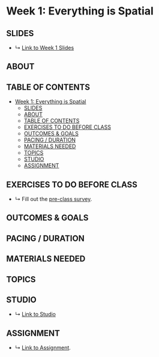 # Week 1: Everything is Spatial

## SLIDES
* ↳ [Link to Week 1 Slides]()


## ABOUT



## TABLE OF CONTENTS

- [Week 1: Everything is Spatial](#week-1-everything-is-spatial)
  - [SLIDES](#slides)
  - [ABOUT](#about)
  - [TABLE OF CONTENTS](#table-of-contents)
  - [EXERCISES TO DO BEFORE CLASS](#exercises-to-do-before-class)
  - [OUTCOMES & GOALS](#outcomes--goals)
  - [PACING / DURATION](#pacing--duration)
  - [MATERIALS NEEDED](#materials-needed)
  - [TOPICS](#topics)
  - [STUDIO](#studio)
  - [ASSIGNMENT](#assignment)

## EXERCISES TO DO BEFORE CLASS

* ↳ Fill out the [pre-class survey]().

## OUTCOMES & GOALS


## PACING / DURATION



## MATERIALS NEEDED


## TOPICS


## STUDIO

* ↳ [Link to Studio]()

## ASSIGNMENT

* ↳ [Link to Assignment]().